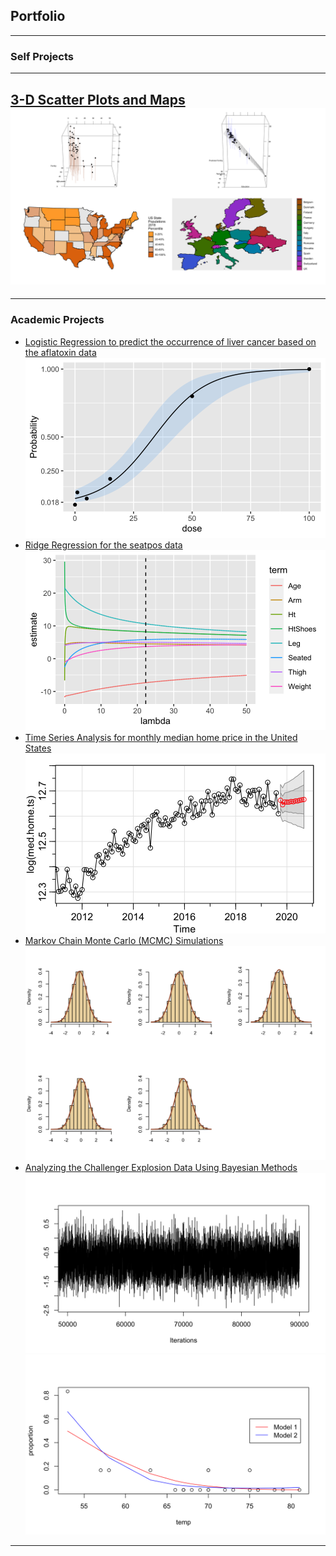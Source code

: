 ## Portfolio

---

### Self Projects

[](/sample_page)

---
[3-D Scatter Plots and Maps](https://npham25.github.io/html/ggplot2.html)
<img src="images/ggplot2.png?raw=true"/>
---
[]()

---

### Academic Projects

- [Logistic Regression to predict the occurrence of liver cancer based on the aflatoxin data](https://npham25.github.io/html/Logistic-Regression.html)
  <img src="images/logreg.png?raw=true"/>
- [Ridge Regression for the seatpos data](https://npham25.github.io/html/Ridge-regression.html)
  <img src="images/ridgereg.png?raw=true"/>
- [Time Series Analysis for monthly median home price in the United States](https://npham25.github.io/html/Time-Series.html)
  <img src="images/ts.png?raw=true"/>
- [Markov Chain Monte Carlo (MCMC) Simulations](https://npham25.github.io/html/Simulations.html)
  <img src="images/sim.png?raw=true"/>
- [Analyzing the Challenger Explosion Data Using Bayesian Methods](https://npham25.github.io/html/Bayesian.html)
  <img src="images/bayesian2.png?raw=true"/>
  <img src="images/bayesian.png?raw=true"/>

---


